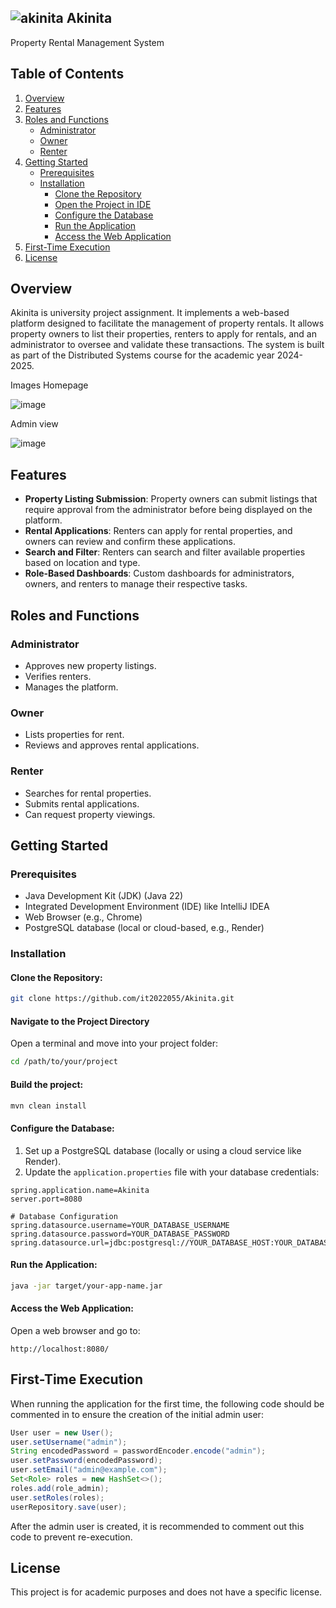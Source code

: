 ## ![akinita](https://github.com/user-attachments/assets/172f5c28-119b-4cc1-be43-34318618c07b) Akinita 
Property Rental Management System

## Table of Contents
1. [Overview](#overview)
2. [Features](#features)
3. [Roles and Functions](#roles-and-functions)
   - [Administrator](#administrator)
   - [Owner](#owner)
   - [Renter](#renter)
4. [Getting Started](#getting-started)
   - [Prerequisites](#prerequisites)
   - [Installation](#installation)
     - [Clone the Repository](#clone-the-repository)
     - [Open the Project in IDE](#open-the-project-in-ide)
     - [Configure the Database](#configure-the-database)
     - [Run the Application](#run-the-application)
     - [Access the Web Application](#access-the-web-application)
5. [First-Time Execution](#first-time-execution)
6. [License](#license)

## Overview
Akinita is university project assignment. It implements a web-based platform designed to facilitate the management of property rentals. It allows property owners to list their properties, renters to apply for rentals, and an administrator to oversee and validate these transactions. The system is built as part of the Distributed Systems course for the academic year 2024-2025.

Images 
   Homepage
   
   ![image](https://github.com/user-attachments/assets/f1e4bd81-cc79-4fc0-bad9-10a449185879)
   
   Admin view
   
   ![image](https://github.com/user-attachments/assets/683dd013-ca6b-4d9d-8d1f-98f5b2cebbc8)

## Features
- **Property Listing Submission**: Property owners can submit listings that require approval from the administrator before being displayed on the platform.
- **Rental Applications**: Renters can apply for rental properties, and owners can review and confirm these applications.
- **Search and Filter**: Renters can search and filter available properties based on location and type.
- **Role-Based Dashboards**: Custom dashboards for administrators, owners, and renters to manage their respective tasks.

## Roles and Functions
### Administrator
- Approves new property listings.
- Verifies renters.
- Manages the platform.

### Owner
- Lists properties for rent.
- Reviews and approves rental applications.

### Renter
- Searches for rental properties.
- Submits rental applications.
- Can request property viewings.

## Getting Started
### Prerequisites
- Java Development Kit (JDK) (Java 22) 
- Integrated Development Environment (IDE) like IntelliJ IDEA
- Web Browser (e.g., Chrome)
- PostgreSQL database (local or cloud-based, e.g., Render)

### Installation
#### Clone the Repository:
```bash
git clone https://github.com/it2022055/Akinita.git
```

####  Navigate to the Project Directory
Open a terminal and move into your project folder:
```sh
cd /path/to/your/project
```

#### Build the project:
```sh
mvn clean install
```


#### Configure the Database:
1. Set up a PostgreSQL database (locally or using a cloud service like Render).
2. Update the `application.properties` file with your database credentials:

```properties
spring.application.name=Akinita
server.port=8080

# Database Configuration
spring.datasource.username=YOUR_DATABASE_USERNAME
spring.datasource.password=YOUR_DATABASE_PASSWORD
spring.datasource.url=jdbc:postgresql://YOUR_DATABASE_HOST:YOUR_DATABASE_PORT/YOUR_DATABASE_NAME
```

#### Run the Application:
```sh
java -jar target/your-app-name.jar
```

#### Access the Web Application:
Open a web browser and go to:
```
http://localhost:8080/
```

## First-Time Execution
When running the application for the first time, the following code should be commented in to ensure the creation of the initial admin user:

```java
User user = new User();
user.setUsername("admin");
String encodedPassword = passwordEncoder.encode("admin");
user.setPassword(encodedPassword);
user.setEmail("admin@example.com");
Set<Role> roles = new HashSet<>();
roles.add(role_admin);
user.setRoles(roles);
userRepository.save(user);
```

After the admin user is created, it is recommended to comment out this code to prevent re-execution.

## License
This project is for academic purposes and does not have a specific license.


